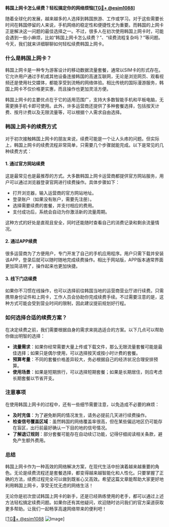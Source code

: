 **韩国上网卡怎么续费？轻松搞定你的网络烦恼[[TG💪+ @esim1088](https://t.me/s/esim1088)]**

随着全球化的发展，越来越多的人选择到韩国旅游、工作或学习。对于这些需要长时间在韩国停留的人来说，手机网络的稳定性和便捷性尤为重要。而韩国的上网卡正是解决这一问题的最佳选择之一。不过，很多人在初次使用韩国上网卡时，可能会遇到一些小麻烦，比如“韩国上网卡怎么续费？”、“续费流程复杂吗？”等问题。今天，我们就来详细聊聊如何轻松续费韩国上网卡。

### 什么是韩国上网卡？

韩国上网卡是一种专为游客设计的移动数据流量套餐，通常以SIM卡的形式存在。它允许用户通过手机或其他设备连接韩国的高速互联网，无论是浏览网页、观看视频还是使用社交媒体，都能享受到流畅的网络体验。相比传统的国际漫游服务，韩国上网卡不仅价格更实惠，而且操作也更加灵活方便。

韩国上网卡的主要优点在于它的适用范围广，支持大多数智能手机和平板电脑，无需更换手机卡即可使用。此外，许多运营商还提供了多种套餐选择，包括按天计费、按月计费以及无限流量等，可以根据个人需求自由选择。

### 韩国上网卡的续费方式

对于初次接触韩国上网卡的朋友来说，续费可能是一个让人头疼的问题。但实际上，韩国上网卡的续费流程非常简单，只需要几个步骤就能完成。以下是常见的几种续费方式：

#### 1. **通过官方网站续费**

这是最常见也是最推荐的方式。大多数韩国上网卡运营商都提供官方网站服务，用户可以通过浏览器登录官网进行续费操作。具体步骤如下：

- 打开浏览器，输入运营商的官方网站地址。
- 登录账户（如果没有账户，需要先注册）。
- 选择需要续费的套餐，并支付相应的费用。
- 支付成功后，系统会自动为你激活新的流量周期。

这种方式的好处是直观且安全，同时还能随时查看自己的消费记录和剩余流量情况。

#### 2. **通过APP续费**

很多运营商为了方便用户，专门开发了自己的手机应用程序。用户只需下载并安装该APP，登录后就可以随时随地完成续费操作。相比于网站版，APP版本通常界面更加简洁明了，操作起来也更加快捷。

#### 3. **线下门店续费**

如果你不习惯在线操作，也可以选择前往韩国当地的运营商营业厅进行续费。只需携带身份证件和上网卡，工作人员会协助你完成续费手续。不过需要注意的是，这种方式可能会受到营业时间的限制，因此建议提前规划好行程。

### 如何选择合适的续费方案？

在决定续费之前，我们需要根据自身的需求来挑选适合的方案。以下几点可以帮助你做出明智的选择：

- **流量需求**：如果你经常需要大量上传或下载文件，那么无限流量套餐可能是最佳选择；如果只是偶尔使用，可以选择按天或按小时计费的套餐。
- **预算考量**：不同的套餐价格差异较大，务必根据自己的经济状况合理安排预算。
- **使用场景**：如果是短期旅行，可以选择短期套餐；如果是长期居住，则应考虑长期套餐以节省开支。

### 注意事项

在使用韩国上网卡的过程中，还有一些细节需要注意，以免造成不必要的麻烦：

- **及时充值**：为了避免断网的情况发生，请务必提前几天进行续费操作。
- **检查信号覆盖区域**：虽然韩国的网络覆盖率很高，但在某些偏远地区仍可能存在盲区，出行前最好确认一下目的地的信号情况。
- **了解退订规则**：部分套餐可能存在自动续订功能，记得仔细阅读相关条款，避免产生额外费用。

### 总结

韩国上网卡作为一种高效的网络解决方案，在现代生活中扮演着越来越重要的角色。无论是续费流程还是套餐选择，都变得越来越智能化和人性化。只要掌握了正确的方法，续费过程完全可以做到既省心又高效。希望这篇文章能帮助大家更好地利用韩国上网卡，享受无忧无虑的网络生活！

无论你是初次尝试韩国上网卡的新手，还是已经熟练使用的老手，都可以通过上述方法轻松搞定续费问题。如果你还有其他疑问，欢迎随时访问我们的官方渠道获取更多帮助。让我们一起畅享高速网络带来的便利吧！

[[TG💪+ @esim1088](https://t.me/s/esim1088) ![Image](https://i.postimg.cc/4NQfJmqS/Snipaste-2025-05-13-00-14-12.png)]